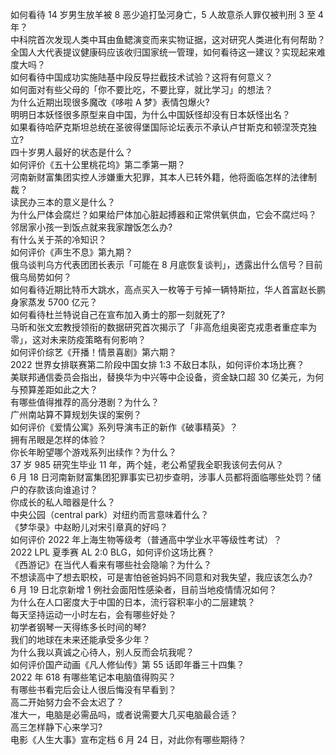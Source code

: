 如何看待 14 岁男生放羊被 8 恶少追打坠河身亡，5 人故意杀人罪仅被判刑 3 至 4 年？  
中科院首次发现人类中耳由鱼鳃演变而来实物证据，这对研究人类进化有何帮助？  
全国人大代表提议健康码应该收归国家统一管理，如何看待这一建议？实现起来难度大吗？  
如何看待中国成功实施陆基中段反导拦截技术试验？这将有何意义？  
如何面对有些父母的「你不要比吃，不要比穿，就比学习」的想法？  
为什么近期出现很多魔改《哆啦 A 梦》表情包爆火?  
明明日本妖怪很多原型来自中国，为什么中国妖怪却没有日本妖怪出名？  
如果看待哈萨克斯坦总统在圣彼得堡国际论坛表示不承认卢甘斯克和顿涅茨克独立?  
四十岁男人最好的状态是什么？  
如何评价《五十公里桃花坞》第二季第一期？  
河南新财富集团实控人涉嫌重大犯罪，其本人已转外籍，他将面临怎样的法律制裁？  
读民办三本的意义是什么？  
为什么尸体会腐烂？如果给尸体加心脏起搏器和正常供氧供血，它会不腐烂吗？  
邻居家小孩一到饭点就来我家蹭饭怎么办?  
有什么关于茶的冷知识？  
如何评价《声生不息》第九期？  
俄乌谈判乌方代表团团长表示「可能在 8 月底恢复谈判」，透露出什么信号？目前俄乌局势如何？  
如何看待近期比特币大跳水，高点买入一枚等于亏掉一辆特斯拉，华人首富赵长鹏身家蒸发 5700 亿元？  
如何看待杜兰特说自己在宣布加入勇士的那一刻就死了?  
马昕和张文宏教授领衔的数据研究首次揭示了「非高危组奥密克戎患者重症率为零」，这对未来防疫策略有何影响？  
如何评价综艺《开播！情景喜剧》第六期？  
2022 世界女排联赛第二阶段中国女排 1:3 不敌日本队，如何评价本场比赛？  
美联邦通信委员会指出，替换华为中兴等中企设备，资金缺口超 30 亿美元，为何与预算差距如此之大？  
有哪些值得推荐的高分港剧？为什么？  
广州南站算不算规划失误的案例？  
如何评价《爱情公寓》系列导演韦正的新作《破事精英》？  
拥有吊眼是怎样的体验？  
你长年盼望哪个游戏系列出续作？为什么？  
37 岁 985 研究生毕业 11 年，两个娃，老公希望我全职我该何去何从？  
6 月 18 日河南新财富集团犯罪事实已初步查明，涉事人员都将面临哪些处罚？储户的存款该向谁追讨？  
你成长的私人暗器是什么？  
中央公园（central park）对纽约而言意味着什么？  
《梦华录》中赵盼儿对宋引章真的好吗？  
如何评价 2022 年上海生物等级考（普通高中学业水平等级性考试）？  
2022 LPL 夏季赛 AL 2:0 BLG，如何评价这场比赛？  
《西游记》在当代人看来有哪些社会隐喻？为什么？  
不想读高中了想去职校，可是害怕爸爸妈妈不同意和对我失望，我应该怎么办?  
6 月 19 日北京新增 1 例社会面阳性感染者，目前当地疫情情况如何？  
为什么在人口密度大于中国的日本，流行容积率小的二层建筑？  
每天坚持运动一小时左右，会有哪些好处？  
初学者钢琴一天得练多长时间的琴?  
我们的地球在未来还能承受多少年？  
为什么我以真诚之心待人，别人反而会坑我呢？  
如何评价国产动画《凡人修仙传》第 55 话即年番三十四集？  
2022 年 618 有哪些笔记本电脑值得购买？  
有哪些书看完后会让人很后悔没有早看到？  
高二开始努力会不会太迟了？  
准大一，电脑是必需品吗，或者说需要大几买电脑最合适？  
高三怎样静下心来学习?  
电影《人生大事》宣布定档  6 月 24 日，对此你有哪些期待？  
